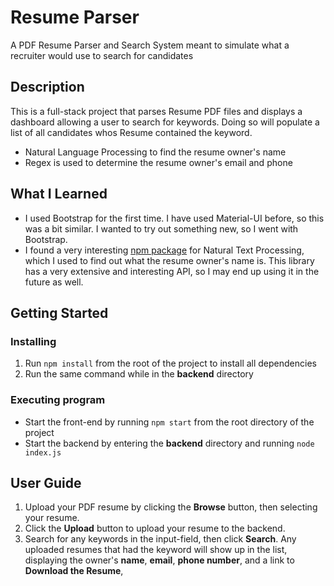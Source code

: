 # Resume Parser

A PDF Resume Parser and Search System meant to simulate what a recruiter would use to search for candidates

## Description

This is a full-stack project that parses Resume PDF files and displays a dashboard allowing a user to search for keywords. Doing so will populate a list of all candidates whos Resume contained the keyword.

* Natural Language Processing to find the resume owner's name
* Regex is used to determine the resume owner's email and phone

## What I Learned
* I used Bootstrap for the first time. I have used Material-UI before, so this was a bit similar. I wanted to try out something new, so I went with Bootstrap.
* I found a very interesting [npm package](https://www.npmjs.com/package/compromise) for Natural Text Processing, which I used to find out what the resume owner's name is. This library has a very extensive and interesting API, so I may end up using it in the future as well.

## Getting Started

### Installing

1. Run `npm install` from the root of the project to install all dependencies
2. Run the same command while in the **backend** directory

### Executing program

* Start the front-end by running `npm start` from the root directory of the project
* Start the backend by entering the **backend** directory and running `node index.js`

## User Guide

1. Upload your PDF resume by clicking the **Browse** button, then selecting your resume.
2. Click the **Upload** button to upload your resume to the backend.
3. Search for any keywords in the input-field, then click **Search**. Any uploaded resumes that had the keyword will show up in the list, displaying the owner's **name**, **email**, **phone number**, and a link to **Download the Resume**,